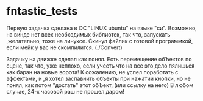 # fntastic_tests

Первую задачка сделана в ОС "LINUX ubuntu" на языке "си".
Возможно, на винде нет всех необходимых библиотек, так что, запускать ,желательно, тоже на линуксе.
Скинул файлик с готовой программкой, если мейк у вас не скомпилится. (./Convert)

Задачку на движке сделал как понял. Есть перемещение обЪектов по сцене, так что, уже неплохо, если учесть что на все это дело пялишься как баран на новые ворота!
К сожалению, не успел поработать с эффектами, и ,я хотел заспавнить объекты при нажатии кнопки, но не понял, как потом "достать" этот обЪект, (или ссылку на него)
В любом случае, 24-х часовой раш не прошел даром!
